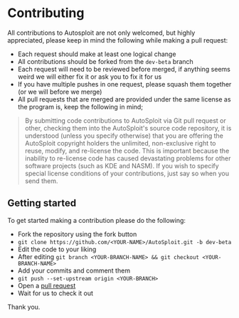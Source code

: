 # Contributing

All contributions to Autosploit are not only welcomed, but highly appreciated, please keep in mind the following while making a pull request:

 - Each request should make at least one logical change
 - All contributions should be forked from the `dev-beta` branch
 - Each request will need to be reviewed before merged, if anything seems weird we will either fix it or ask you to fix it for us
 - If you have multiple pushes in one request, please squash them together (or we will before we merge)
 - All pull requests that are merged are provided under the same license as the program is, keep the following in mind;

> By submitting code contributions to AutoSploit via Git pull request or other, checking them into the AutoSploit's source code repository, it is understood (unless you specify otherwise) that you are offering the AutoSploit copyright holders the unlimited, non-exclusive right to reuse, modify, and re-license the code. This is important because the inability to re-license code has caused devastating problems for other software projects (such as KDE and NASM). If you wish to specify special license conditions of your contributions, just say so when you send them.

## Getting started

To get started making a contribution please do the following:

 - Fork the repository using the fork button
 - `git clone https://github.com/<YOUR-NAME>/AutoSploit.git -b dev-beta`
 - Edit the code to your liking
 - After editing `git branch <YOUR-BRANCH-NAME> && git checkout <YOUR-BRANCH-NAME>`
 - Add your commits and comment them
 - `git push --set-upstream origin <YOUR-BRANCH>`
 - Open a [pull request](https://github.com/NullArray/AutoSploit/pulls)
 - Wait for us to check it out
 
 Thank you.
